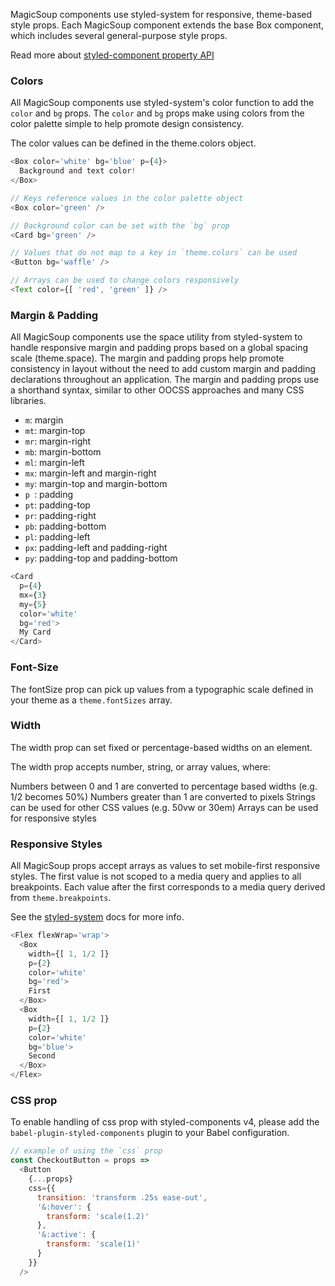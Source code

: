 MagicSoup components use styled-system for responsive, theme-based style props. Each MagicSoup component extends the base Box component, which includes several general-purpose style props.

Read more about [styled-component property API](https://github.com/jxnblk/styled-system/blob/master/docs/api.md)

### Colors
All MagicSoup components use styled-system's color function to add the `color` and `bg` props. The `color` and `bg` props make using colors from the color palette simple to help promote design consistency.

The color values can be defined in the theme.colors object.

```js static
<Box color='white' bg='blue' p={4}>
  Background and text color!
</Box>
```

```js static
// Keys reference values in the color palette object
<Box color='green' />

// Background color can be set with the `bg` prop
<Card bg='green' />

// Values that do not map to a key in `theme.colors` can be used
<Button bg='waffle' />

// Arrays can be used to change colors responsively
<Text color={[ 'red', 'green' ]} />
```

### Margin & Padding
All MagicSoup components use the space utility from styled-system to handle responsive margin and padding props based on a global spacing scale (theme.space). The margin and padding props help promote consistency in layout without the need to add custom margin and padding declarations throughout an application. The margin and padding props use a shorthand syntax, similar to other OOCSS approaches and many CSS libraries.

- `m`: margin
- `mt`: margin-top
- `mr`: margin-right
- `mb`: margin-bottom
- `ml`: margin-left
- `mx`: margin-left and margin-right
- `my`: margin-top and margin-bottom
- `p `: padding
- `pt`: padding-top
- `pr`: padding-right
- `pb`: padding-bottom
- `pl`: padding-left
- `px`: padding-left and padding-right
- `py`: padding-top and padding-bottom

```js static
<Card
  p={4}
  mx={3}
  my={5}
  color='white'
  bg='red'>
  My Card
</Card>
```

### Font-Size
The fontSize prop can pick up values from a typographic scale defined in your theme as a `theme.fontSizes` array.

### Width
The width prop can set fixed or percentage-based widths on an element.

The width prop accepts number, string, or array values, where:

Numbers between 0 and 1 are converted to percentage based widths (e.g. 1/2 becomes 50%)
Numbers greater than 1 are converted to pixels
Strings can be used for other CSS values (e.g. 50vw or 30em)
Arrays can be used for responsive styles

### Responsive Styles
All MagicSoup props accept arrays as values to set mobile-first responsive styles. The first value is not scoped to a media query and applies to all breakpoints. Each value after the first corresponds to a media query derived from `theme.breakpoints`.

See the [styled-system](https://github.com/jxnblk/styled-system/blob/master/docs/responsive-styles.md) docs for more info.

```js static
<Flex flexWrap='wrap'>
  <Box
    width={[ 1, 1/2 ]}
    p={2}
    color='white'
    bg='red'>
    First
  </Box>
  <Box
    width={[ 1, 1/2 ]}
    p={2}
    color='white'
    bg='blue'>
    Second
  </Box>
</Flex>
```

### CSS prop

To enable handling of css prop with styled-components v4, please add the `babel-plugin-styled-components` plugin to your Babel configuration.

```js static
// example of using the `css` prop
const CheckoutButton = props =>
  <Button
    {...props}
    css={{
      transition: 'transform .25s ease-out',
      '&:hover': {
        transform: 'scale(1.2)'
      },
      '&:active': {
        transform: 'scale(1)'
      }
    }}
  />
```